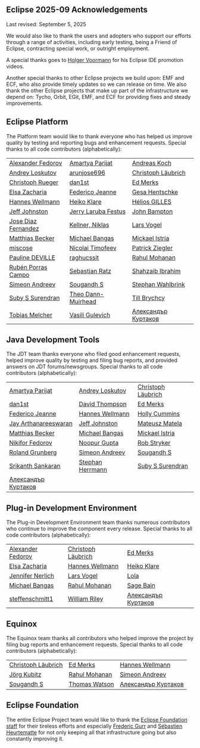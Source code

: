## Eclipse 2025-09 Acknowledgements

Last revised: September 5, 2025

We would also like to thank the users and adopters who support our efforts through a range of activities, including early testing, being a Friend of Eclipse, contracting special work, or outright employment.

A special thanks goes to [Holger Voormann](https://github.com/howlger) for his Eclipse IDE promotion videos.

Another special thanks to other Eclipse projects we build upon: EMF and ECF, who also provide timely updates so we can release on time.
We also thank the other Eclipse projects that make up part of the infrastructure we depend on: Tycho, Orbit, EGit, EMF, and ECF for providing fixes and steady improvements.

## Eclipse Platform

The Platform team would like to thank everyone who has helped us improve quality by testing and reporting bugs and enhancement requests.
Special thanks to all code contributors (alphabetically):
<!-- START: eclipse-platform contributors -->
||||
|---|---|---|
| [Alexander Fedorov](https://github.com/ruspl-afed) | [Amartya Parijat](https://github.com/amartya4256) | [Andreas Koch](https://github.com/akoch-yatta) |
| [Andrey Loskutov](https://github.com/iloveeclipse) | [arunjose696](https://github.com/arunjose696) | [Christoph Läubrich](https://github.com/laeubi) |
| [Christoph Rueger](https://github.com/chrisrueger) | [dan1st](https://github.com/danthe1st) | [Ed Merks](https://github.com/merks) |
| [Elsa Zacharia](https://github.com/elsazac) | [Federico Jeanne](https://github.com/fedejeanne) | [Gesa Hentschke](https://github.com/ghentschke) |
| [Hannes Wellmann](https://github.com/HannesWell) | [Heiko Klare](https://github.com/HeikoKlare) | [Hélios GILLES](https://github.com/RoiSoleil) |
| [Jeff Johnston](https://github.com/jjohnstn) | [Jerry Laruba Festus](https://github.com/IamLRBA) | [John Bampton](https://github.com/jbampton) |
| [Jose Diaz Fernandez](https://github.com/josediazfer) | [Kellner, Niklas](https://github.com/N1k145) | [Lars Vogel](https://github.com/vogella) |
| [Matthias Becker](https://github.com/BeckerWdf) | [Michael Bangas](https://github.com/Michael5601) | [Mickael Istria](https://github.com/mickaelistria) |
| [miscose](https://github.com/miscose) | [Nicolai Timofeev](https://github.com/tnikolai2) | [Patrick Ziegler](https://github.com/ptziegler) |
| [Pauline DEVILLE](https://github.com/pdeville2) | [raghucssit](https://github.com/raghucssit) | [Rahul Mohanan](https://github.com/MohananRahul) |
| [Rubén Porras Campo](https://github.com/rubenporras) | [Sebastian Ratz](https://github.com/sratz) | [Shahzaib Ibrahim](https://github.com/ShahzaibIbrahim) |
| [Simeon Andreev](https://github.com/trancexpress) | [Sougandh S](https://github.com/SougandhS) | [Stephan Wahlbrink](https://github.com/wahlbrink) |
| [Suby S Surendran](https://github.com/subyssurendran666) | [Theo Dann-Muirhead](https://github.com/Theo-Dann-Muirhead-Renesas) | [Till Brychcy](https://github.com/brychcy) |
| [Tobias Melcher](https://github.com/tobias-melcher) | [Vasili Gulevich](https://github.com/basilevs) | [Александър Куртаков](https://github.com/akurtakov) |
<!-- END:   eclipse-platform contributors -->

## Java Development Tools

The JDT team thanks everyone who filed good enhancement requests, helped improve quality by testing and filing bug reports, and provided answers on JDT forums/newsgroups.
Special thanks to all code contributors (alphabetically):
<!-- START: eclipse-jdt contributors -->
||||
|---|---|---|
| [Amartya Parijat](https://github.com/amartya4256) | [Andrey Loskutov](https://github.com/iloveeclipse) | [Christoph Läubrich](https://github.com/laeubi) |
| [dan1st](https://github.com/danthe1st) | [David Thompson](https://github.com/datho7561) | [Ed Merks](https://github.com/merks) |
| [Federico Jeanne](https://github.com/fedejeanne) | [Hannes Wellmann](https://github.com/HannesWell) | [Holly Cummins](https://github.com/holly-cummins) |
| [Jay Arthanareeswaran](https://github.com/jarthana) | [Jeff Johnston](https://github.com/jjohnstn) | [Mateusz Matela](https://github.com/mateusz-matela) |
| [Matthias Becker](https://github.com/BeckerWdf) | [Michael Bangas](https://github.com/Michael5601) | [Mickael Istria](https://github.com/mickaelistria) |
| [Nikifor Fedorov](https://github.com/zelenyhleb) | [Noopur Gupta](https://github.com/noopur2507) | [Rob Stryker](https://github.com/robstryker) |
| [Roland Grunberg](https://github.com/rgrunber) | [Simeon Andreev](https://github.com/trancexpress) | [Sougandh S](https://github.com/SougandhS) |
| [Srikanth Sankaran](https://github.com/srikanth-sankaran) | [Stephan Herrmann](https://github.com/stephan-herrmann) | [Suby S Surendran](https://github.com/subyssurendran666) |
| [Александър Куртаков](https://github.com/akurtakov)  |
<!-- END:   eclipse-jdt contributors -->

## Plug-in Development Environment

The Plug-in Development Environment team thanks numerous contributors who continue to improve the component every release.
Special thanks to all code contributors (alphabetically):
<!-- START: eclipse-pde contributors -->
||||
|---|---|---|
| [Alexander Fedorov](https://github.com/ruspl-afed) | [Christoph Läubrich](https://github.com/laeubi) | [Ed Merks](https://github.com/merks) |
| [Elsa Zacharia](https://github.com/elsazac) | [Hannes Wellmann](https://github.com/HannesWell) | [Heiko Klare](https://github.com/HeikoKlare) |
| [Jennifer Nerlich](https://github.com/jnerlich) | [Lars Vogel](https://github.com/vogella) | [Lola](https://github.com/oohwooh) |
| [Michael Bangas](https://github.com/Michael5601) | [Rahul Mohanan](https://github.com/MohananRahul) | [Sage Bain](https://github.com/Shyesta) |
| [steffenschmitt1](https://github.com/steffenschmitt1) | [William Riley](https://github.com/Kummallinen) | [Александър Куртаков](https://github.com/akurtakov) |
<!-- END:   eclipse-pde contributors -->

## Equinox

The Equinox team thanks all contributors who helped improve the project by filing bug reports and enhancement requests.
Special thanks to all code contributors (alphabetically):
<!-- START: eclipse-equinox contributors -->
||||
|---|---|---|
| [Christoph Läubrich](https://github.com/laeubi) | [Ed Merks](https://github.com/merks) | [Hannes Wellmann](https://github.com/HannesWell) |
| [Jörg Kubitz](https://github.com/EcljpseB0T) | [Rahul Mohanan](https://github.com/MohananRahul) | [Simeon Andreev](https://github.com/trancexpress) |
| [Sougandh S](https://github.com/SougandhS) | [Thomas Watson](https://github.com/tjwatson) | [Александър Куртаков](https://github.com/akurtakov) |
<!-- END:   eclipse-equinox contributors -->

## Eclipse Foundation

The entire Eclipse Project team would like to thank the [Eclipse Foundation staff](https://www.eclipse.org/org/foundation/staff/) for their tireless efforts and especially
[Frederic Gurr](https://github.com/fredg02) and [Sébastien Heurtematte](https://github.com/heurtematte) for not only keeping all that infrastructure going but also constantly improving it.
